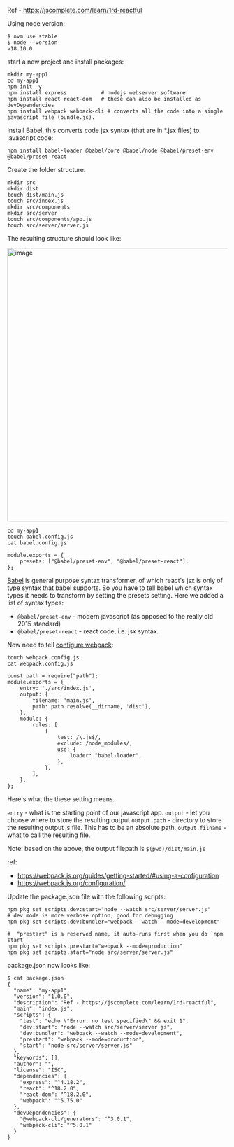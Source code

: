 Ref - https://jscomplete.com/learn/1rd-reactful

Using node version:

```shell
$ nvm use stable
$ node --version                                    
v18.10.0
```

start a new project and install packages:

```shell
mkdir my-app1
cd my-app1
npm init -y
npm install express           # nodejs webserver software  
npm install react react-dom   # these can also be installed as devDependencies
npm install webpack webpack-cli # converts all the code into a single javascript file (bundle.js). 
```

Install Babel, this converts code jsx syntax (that are in *.jsx files) to javascript code:

```shell
npm install babel-loader @babel/core @babel/node @babel/preset-env @babel/preset-react
```

Create the folder structure:

```shell
mkdir src
mkdir dist
touch dist/main.js
touch src/index.js
mkdir src/components
mkdir src/server
touch src/components/app.js
touch src/server/server.js
```

The resulting structure should look like:

<img width="625" alt="image" src="https://user-images.githubusercontent.com/11390994/206868957-3001a5cb-effe-4e73-97ad-9e16079fe137.png">


```shell
cd my-app1
touch babel.config.js
cat babel.config.js

module.exports = {
    presets: ["@babel/preset-env", "@babel/preset-react"],
};

```

[Babel](https://babeljs.io/) is general purpose syntax transformer, of which react's jsx is only of type syntax that babel supports. 
So you have to tell babel which syntax types it needs to transform by setting the presets setting. Here we added a list of syntax types:

- `@babel/preset-env` - modern javascript (as opposed to the really old 2015 standard)
- `@babel/preset-react` - react code, i.e. jsx syntax.

Now need to tell [configure webpack](https://webpack.js.org/configuration):

```shell
touch webpack.config.js
cat webpack.config.js

const path = require("path");
module.exports = {
    entry: './src/index.js',
    output: {
        filename: 'main.js',
        path: path.resolve(__dirname, 'dist'),
    },
    module: {
        rules: [
            {
                test: /\.js$/,
                exclude: /node_modules/,
                use: {
                    loader: "babel-loader",
                },
            },
        ],
    },
};
```

Here's what the these setting means. 


`entry` - what is the starting point of our javascript app. 
`output` - let you choose where to store the resulting output
`output.path` - directory to store the resulting output js file. This has to be an absolute path. 
`output.filname` - what to call the resulting file. 

Note: based on the above, the output filepath is `$(pwd)/dist/main.js`

ref: 
- https://webpack.js.org/guides/getting-started/#using-a-configuration
- https://webpack.js.org/configuration/


Update the package.json file with the following scripts:

```shell
npm pkg set scripts.dev:start="node --watch src/server/server.js"
# dev mode is more verbose option, good for debugging
npm pkg set scripts.dev:bundler="webpack --watch --mode=development"

#  "prestart" is a reserved name, it auto-runs first when you do `npm start`
npm pkg set scripts.prestart="webpack --mode=production"
npm pkg set scripts.start="node src/server/server.js"
```

package.json now looks like:

```shell
$ cat package.json  
{
  "name": "my-app1",
  "version": "1.0.0",
  "description": "Ref - https://jscomplete.com/learn/1rd-reactful",
  "main": "index.js",
  "scripts": {
    "test": "echo \"Error: no test specified\" && exit 1",
    "dev:start": "node --watch src/server/server.js",
    "dev:bundler": "webpack --watch --mode=development",
    "prestart": "webpack --mode=production",
    "start": "node src/server/server.js"
  },
  "keywords": [],
  "author": "",
  "license": "ISC",
  "dependencies": {
    "express": "^4.18.2",
    "react": "^18.2.0",
    "react-dom": "^18.2.0",
    "webpack": "^5.75.0"
  },
  "devDependencies": {
    "@webpack-cli/generators": "^3.0.1",
    "webpack-cli": "^5.0.1"
  }
}
```
